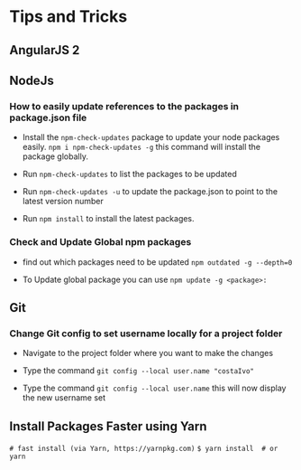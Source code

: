 # Tips and Tricks

## AngularJS 2


## NodeJs

### How to easily update references to the packages in package.json file

- Install the `npm-check-updates` package to update your node packages easily.
  `npm i npm-check-updates -g` this command will install the package globally.

- Run `npm-check-updates` to list the packages to be updated

- Run `npm-check-updates -u` to update the package.json to point to the latest version number

- Run `npm install` to install the latest packages.

### Check and Update Global npm packages

- find out which packages need to be updated
`npm outdated -g --depth=0`

- To Update global package you can use 
`npm update -g <package>:`

## Git

### Change Git config to set username locally for a project folder

- Navigate to the project folder where you want to make the changes

- Type the command `git config --local user.name "costaIvo"`

- Type the command `git config --local user.name` this will now display the new username set


## Install Packages Faster using Yarn

`# fast install (via Yarn, https://yarnpkg.com)`
`$ yarn install  # or yarn`